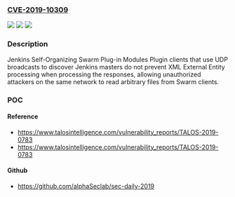 ### [CVE-2019-10309](https://cve.mitre.org/cgi-bin/cvename.cgi?name=CVE-2019-10309)
![](https://img.shields.io/static/v1?label=Product&message=Jenkins%20Self-Organizing%20Swarm%20Plug-in%20Modules%20Plugin&color=blue)
![](https://img.shields.io/static/v1?label=Version&message=%3D%203.15%20and%20earlier%20&color=brighgreen)
![](https://img.shields.io/static/v1?label=Vulnerability&message=n%2Fa&color=brighgreen)

### Description

Jenkins Self-Organizing Swarm Plug-in Modules Plugin clients that use UDP broadcasts to discover Jenkins masters do not prevent XML External Entity processing when processing the responses, allowing unauthorized attackers on the same network to read arbitrary files from Swarm clients.

### POC

#### Reference
- https://www.talosintelligence.com/vulnerability_reports/TALOS-2019-0783
- https://www.talosintelligence.com/vulnerability_reports/TALOS-2019-0783

#### Github
- https://github.com/alphaSeclab/sec-daily-2019

